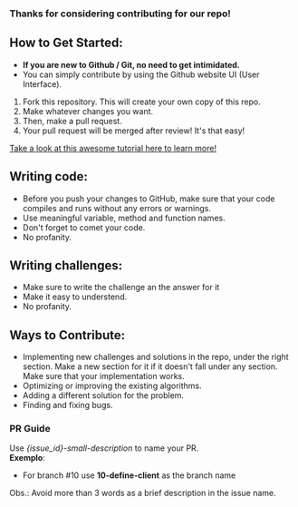 ### Thanks for considering contributing for our repo! 

## How to Get Started:

* **If you are new to Github / Git, no need to get intimidated.**
* You can simply contribute by using the Github website UI (User Interface).

1. Fork this repository. This will create your own copy of this repo.
2. Make whatever changes you want.
3. Then, make a pull request.
4. Your pull request will be merged after review! It's that easy! 

[Take a look at this awesome tutorial here to learn more!](https://github.com/firstcontributions/first-contributions)

## Writing code:

* Before you push your changes to GitHub, make sure that your code compiles and runs without any errors or warnings.
* Use meaningful variable, method and function names.
* Don't forget to comet your code.
* No profanity.

## Writing challenges:

* Make sure to write the challenge an the answer for it 
* Make it easy to understend.
* No profanity.

## Ways to Contribute:

* Implementing new challenges and solutions in the repo, under the right section. Make a new section for it if it doesn't fall under any section. Make sure that your implementation works.
* Optimizing or improving the existing algorithms.
* Adding a different solution for the problem.
* Finding and fixing bugs.

### PR Guide
Use *{issue_id}-small-description* to name your PR.  
**Exemplo**:  
*  For branch #10 use **10-define-client** as the branch name

Obs.: Avoid more than 3 words as a brief description in the issue name.
